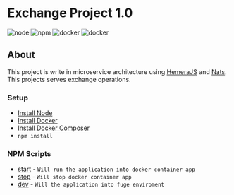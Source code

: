 # Exchange Project 1.0

 ![node](https://img.shields.io/badge/node-v8.10.0-green.svg) ![npm](https://img.shields.io/badge/npm-v5.6.0-yellow.svg) ![docker](https://img.shields.io/badge/docker-v18.09.0-blue.svg)   ![docker](https://img.shields.io/badge/docker--compose-v18.09.0-orange.svg)  
## About

This project is write in microservice architecture using [HemeraJS](HemeraJS) and [Nats](Nats).
This projects serves exchange operations.
### Setup
  - [Install Node](Node)
  - [Install Docker](docker)
  - [Install Docker Composer](docker-compose)
  - `npm install`

### NPM Scripts
  - [start](docker-compose-up) - `Will run the application into docker container app`
  - [stop](docker-compose-down) - `Will stop docker container app`
  - [dev](fuge) - `Will the application into fuge enviroment`


[HemeraJS]: https://hemerajs.github.io/hemera/
[Nats]: https://nats.io
[node]: https://nodejs.org/en/download/
[docker]: https://docs.docker.com/install/
[docker-compose]: https://docs.docker.com/compose/install/
[docker-compose-up]: https://docs.docker.com/compose/reference/up/
[docker-compose-down]: https://docs.docker.com/compose/reference/down/
[fuge]: http://fuge.io/